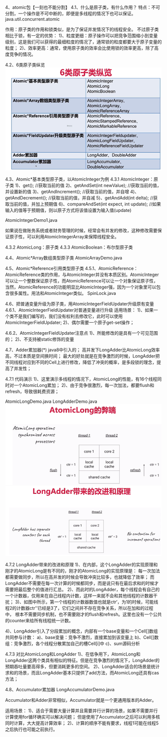 4、atomic包【一刻也不能分割】
4.1、什么是原子类，有什么作用？
特点：不可分割，一个操作是不可中断的，即便是多线程的情况下也可以保证。
java.util.concurrent.atomic

作用：原子类的作用和锁类似，是为了保证并发情况下的线程安全。
不过原子类相比于锁，有一定的优势：
1)、粒度更细：原子操作可以把竞争范围缩小到变量级别，这是我们可以获得的最细粒度的情况了，通常锁的粒度都要大于原子变量的粒度；
2)、效率更高：通常，使用原子类的效率会比使用锁的效率更高，除了高度竞争的情况。

4.2、6类原子类纵览
![binaryTree](../img/6类原子类纵览.png "binaryTree")

4.3、Atomic*基本类型原子类，以AtomicInteger为例
4.3.1 AtomicInteger：原子类
1)、get(); //获取当前的值
2)、getAndSet(int newValue); //获取当前的值，并设置新的值
3)、getAndIncrement(); //获取当前的值，并自增
4)、getAndDecrement(); //获取当前的值，并自减
5)、getAndAdd(int delta); //获取当前的值，并加上预期值
6)、compareAndSet(int expect, int update); //如果输入的值等于预期值，则以原子方式将该值设置为输入值(update)

AtomicIntegerDemo1.java

如果说在做账务系统或者财务管理的时候，经常会有并发的修改，这种修改需要保证原子性，可以利用AtomicIntegerArray来保障线程安全。

4.3.2 AtomicLong：原子类
4.3.3 AtomicBoolean：布尔型原子类

4.4、Atomic*Array数组类型原子类
AtomicArrayDemo.java

4.5、Atomic*Reference引用类型原子类
4.5.1、AtomicReference：AtomicReference类的作用，与AtomicInteger并没有本质区别。AtomicInteger可以让一个整数保证原子性，而AtomicReference可以让一个对象保证原子性，
当然，AtomicReference的功能明显比AtomicInteger强，因为一个对象里可以包含很多属性。用法和AtomicInteger类似。
SpinLock.java

4.6、把普通变量升级为原子类，用AtomicIntegerFieldUpdater升级原有变量
4.6.1、AtomicIntegerFieldUpdater对普通变量进行升级
适用场景：
1)、如果一个类不是我们编写的，我们没有权利去修改它，此时可以使用AtomicIntegerFieldUpdater;
2)、偶尔需要一个原子get-set操作；

4.6.2、AtomicIntegerFieldUpdater注意点
1)、所能修改的是具有一个可见范围的；
2)、不支持被static修饰的变量

4.7、Adder累加器(*)
java8中引入的；
高并发下LongAdder比AtomicLong效率高，不过本质是空间换时间；
最大的好处就是在竞争激烈的时候，LongAdder把不同线程对应到不同的Cell上进行修改，降低了冲突的概率，是多段锁的理念，提高了并发性；

4.7.1 代码演示
1)、这里演示多线程的情况下，AtomicLong的性能，有16个线程同时对一个AtomicLong累加；
2)、由于竞争很激烈，每一次加法，都要flush和refresh，导致很耗费资源；

AtomicLongDemo.java
LongAdderDemo.java 
![binaryTree](../img/AtomicLong的弊端.png "binaryTree")
![binaryTree](../img/LongAdder带来的改进和原理.png "binaryTree")

4.7.2 LongAdder带来的改进和原理
1)、在内部，这个LongAdder的实现原理和刚才的AtomicLong是有不同的，刚才的AtomicLong的实现原理是：
每一次加法都需要做同步，所以在高并发的时候会导致冲突比较多，也就降低了效率；
而LongAdder不需要在每一次计算的时候都同步，而是说只有在最后求和的时候才需要把最后整个的值进行汇总。
2)、而此时的LongAdder，每个线程会有自己的一个计数器，仅用来在自己线程内计数，这样一来就不会和其他线程的计数器干扰；
3)、如图中所示，第一个线程的计数器数值也就是ctr‘，为1的时候，可能线程2的计数器ctr’‘已经是3了，它们之间并不存在竞争关系，所以在加和的过程中，
根本不需要同步机制，也不需要刚才的flush和refresh。这里也没有一个公共的counter来给所有线程统一计数。

4)、LongAdder引入了分段累加的概念，内部有一个base变量和一个Cell[]数组共同参与计数：
 a)、base变量：竞争不激烈，直接累加到该变量上
 b)、Cell[]数组：竞争激烈，各个线程分散累加自己的槽Cell[i]中
 c)、sum源码分析

4.7.3 对比AtomicLong和LongAdder
1)、在低争用下，AtomicLong和LongAdder这两个类具有相似的特征。但是在竞争激烈的情况下，LongAdder的预期吞吐量要高得多，但要消耗更多的空间。
2)、LongAdder适合的场景是统计求和的场景，而且LongAdder基本只提供了add方法，而AtomicLong还具有cas方法；

4.8、Accumulator累加器
LongAccumulatorDemo.java

Accumulator和Adder非常相似，Accumulator就是一个更通用版本的Adder。

适用场景：
1)、适合于需要大量计算并且需要并行计算的场景，如果不需要并行计算使用for循环确实可以解决问题；
但是使用了Accumulator之后可以利用多核同时计算，大大提高计算效率；
2)、计算的顺序不能有要求，线程1可能在线程5之后执行也可能之前执行。